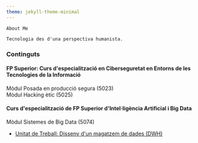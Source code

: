 ```yaml
---
theme: jekyll-theme-minimal
---
```

``` 
About Me

Tecnologia des d'una perspectiva humanista.  
```

### Continguts

#### FP Superior: Curs d'especialització en Ciberseguretat en Entorns de les Tecnologies de la Informació

Mòdul Posada en producció segura (5023)  
Mòdul Hacking ètic (5025)

#### Curs d'especialització de FP Superior d'Intel·ligència Artificial i Big Data  

Mòdul Sistemes de Big Data (5074)
- [Unitat de Treball: Disseny d'un magatzem de dades (DWH)](content/fp-ia-bigdata.html)

<!-- 
<a href="content/enlinia.html">Website Contents</a>
https://amaliag0.github.io 
-->